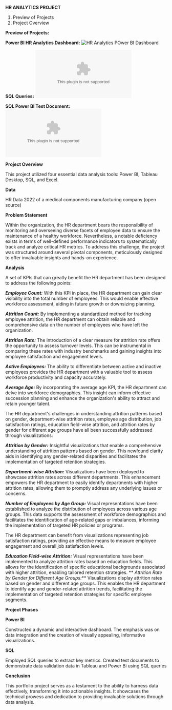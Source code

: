 **HR ANALYTICS PROJECT**

1. Preview of Projects
2. Project Overview

**Preview of Projects:**

**Power BI HR Analytics Dashboard:**
![HR Analytics POwer BI Dashboard](https://github.com/supratiktechandanalytics/HR-Analytics-Dashboard/blob/main/HR%20Analytics%20Dashboard%20Power%20BI.pbix) 

**SQL Queries:**
![SQL Queries HR Analytics](https://github.com/supratiktechandanalytics/HR-Analytics-Dashboard/blob/main/SQL%20Portfolio%20Project.docx)

**SQL Power BI Test Document:**
![SQL Power Bi Test](https://github.com/supratiktechandanalytics/HR-Analytics-Dashboard/blob/main/SQL%20Test%20Document%20(Power%20BI).docx)


**Project Overview**

This project utilized four essential data analysis tools: Power BI, Tableau Desktop, SQL, and Excel.

**Data**

HR Data 2022 of a medical components manufacturing company (open source)

**Problem Statement**

Within the organization, the HR department bears the responsibility of monitoring and overseeing diverse facets of employee data to ensure the maintenance of a healthy workforce. Nevertheless, a notable deficiency exists in terms of well-defined performance indicators to systematically track and analyze critical HR metrics.
To address this challenge, the project was structured around several pivotal components, meticulously designed to offer invaluable insights and hands-on experience.

**Analysis**

A set of KPIs that can greatly benefit the HR department has been designed to address the following points:

**_Employee Count:_**
With this KPI in place, the HR department can gain clear visibility into the total number of employees. This would enable effective workforce assessment, aiding in future growth or downsizing planning.

**_Attrition Count:_**
By implementing a standardized method for tracking employee attrition, the HR department can obtain reliable and comprehensive data on the number of employees who have left the organization.

**_Attrition Rate:_**
The introduction of a clear measure for attrition rate offers the opportunity to assess turnover levels. This can be instrumental in comparing these rates with industry benchmarks and gaining insights into employee satisfaction and engagement levels.

**_Active Employees:_**
The ability to differentiate between active and inactive employees provides the HR department with a valuable tool to assess workforce productivity and capacity accurately.

**_Average Age:_**
By incorporating the average age KPI, the HR department can delve into workforce demographics. This insight can inform effective succession planning and enhance the organization's ability to attract and retain younger talent.

The HR department's challenges in understanding attrition patterns based on gender, department-wise attrition rates, employee age distribution, job satisfaction ratings, education field-wise attrition, and attrition rates by gender for different age groups have all been successfully addressed through visualizations:

**_Attrition by Gender:_**
Insightful visualizations that enable a comprehensive understanding of attrition patterns based on gender. This newfound clarity aids in identifying any gender-related disparities and facilitates the implementation of targeted retention strategies.

**_Department-wise Attrition:_**
Visualizations have been deployed to showcase attrition rates across different departments. This enhancement empowers the HR department to easily identify departments with higher attrition rates, allowing them to promptly address any underlying issues or concerns.

**_Number of Employees by Age Group:_**
Visual representations have been established to analyze the distribution of employees across various age groups. This data supports the assessment of workforce demographics and facilitates the identification of age-related gaps or imbalances, informing the implementation of targeted HR policies or programs.


The HR department can benefit from visualizations representing job satisfaction ratings, providing an effective means to measure employee engagement and overall job satisfaction levels.

**_Education Field-wise Attrition:_**
Visual representations have been implemented to analyze attrition rates based on education fields. This allows for the identification of specific educational backgrounds associated with higher attrition, enabling tailored retention strategies.
**
_Attrition Rate by Gender for Different Age Groups:_**
Visualizations display attrition rates based on gender and different age groups. This enables the HR department to identify age and gender-related attrition trends, facilitating the implementation of targeted retention strategies for specific employee segments.

**Project Phases**

**Power BI**

Constructed a dynamic and interactive dashboard.
The emphasis was on data integration and the creation of visually appealing, informative visualizations.

**SQL**

Employed SQL queries to extract key metrics.
Created test documents to demonstrate data validation data in Tableau and Power Bi using SQL queries

**Conclusion**

This portfolio project serves as a testament to the ability to harness data effectively, transforming it into actionable insights. It showcases the technical prowess and dedication to providing invaluable solutions through data analysis.
